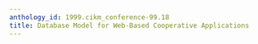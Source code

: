 ```yaml
---
anthology_id: 1999.cikm_conference-99.18
title: Database Model for Web-Based Cooperative Applications
---
```

